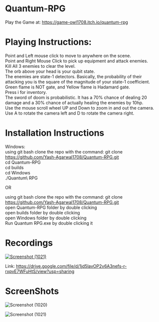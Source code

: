 # Quantum-RPG  
Play the Game at: https://game-owl1708.itch.io/quantum-rpg
# Playing Instructions:  
Point and Left mouse click to move to anywhere on the scene.  
Point and Right Mouse Click to pick up equipment and attack enemies.  
Kill All 3 enemies to clear the level.  
The orb above your head is your qubit state.  
The enemies are state-1 detectors. Basically, the probability of their attacking you is the square of the magnitude of your state-1 coefficient.  
Green flame is NOT gate, and Yellow flame is Hadamard gate.  
Press i for inventory.  
The sword of doom is probabilistic. It has a 70% chance of dealing 20 damage and a 30% chance of actually healing the enemies by 10hp.  
Use the mouse scroll wheel UP and Down to zoom in and out the camera.  
Use A to rotate the camera left and D to rotate the camera right.   ​
  
# Installation Instructions  

Windows:  
using git bash clone the repo with the command: git clone https://github.com/Yash-Agarwal1708/Quantum-RPG.git  
cd Quantum-RPG  
cd builds  
cd Windows  
./Quantum\ RPG
  
OR  
  
using git bash clone the repo with the command: git clone https://github.com/Yash-Agarwal1708/Quantum-RPG.git  
open Quantum-RPG folder by double clicking  
open builds folder by double clicking  
open Windows folder by double clicking  
Run Quantum RPG.exe by double clicking it  

# Recordings  

[![Screenshot (1021)](https://github.com/Yash-Agarwal1708/Quantum-RPG/assets/103818600/d8d1f35f-b5c0-4eef-914f-a352aef40901)](https://drive.google.com/file/d/1jd5lavOP2v6A3nefs-r-rxpvE7WFuHtS/view?usp=sharing)  

Link: https://drive.google.com/file/d/1jd5lavOP2v6A3nefs-r-rxpvE7WFuHtS/view?usp=sharing  


# ScreenShots
![Screenshot (1020)](https://github.com/Yash-Agarwal1708/Quantum-RPG/assets/103818600/a365c80c-624b-43ce-bb18-ec85a04c01b5)   
  
![Screenshot (1021)](https://github.com/Yash-Agarwal1708/Quantum-RPG/assets/103818600/c3c4f5e0-8058-4f20-bdba-224d87428b5c)   
  
